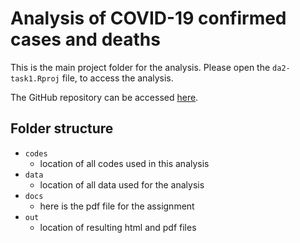 # Analysis of COVID-19 confirmed cases and deaths

This is the main project folder for the analysis. Please open the  `da2-task1.Rproj` file, to access the analysis.

The GitHub repository can be accessed [here](https://github.com/szutsattila/da2-task1).

## Folder structure

- `codes` 
  - location of all codes used in this analysis
- `data`
  - location of all data used for the analysis
- `docs`
  - here is the pdf file for the assignment
- `out` 
  - location of resulting html and pdf files
